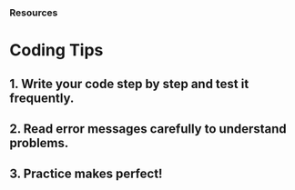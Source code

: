 ### Resources
# Coding Tips

## 1. Write your code step by step and test it frequently.
## 2. Read error messages carefully to understand problems.
## 3. Practice makes perfect!
